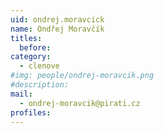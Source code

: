 ```yaml
---
uid: ondrej.moravcick
name: Ondřej Moravčík
titles:
  before: 
category:  
  - clenove
#img: people/ondrej-moravcik.png 
#description: 
mail: 
  - ondrej-moravcik@pirati.cz
profiles:
---
```

